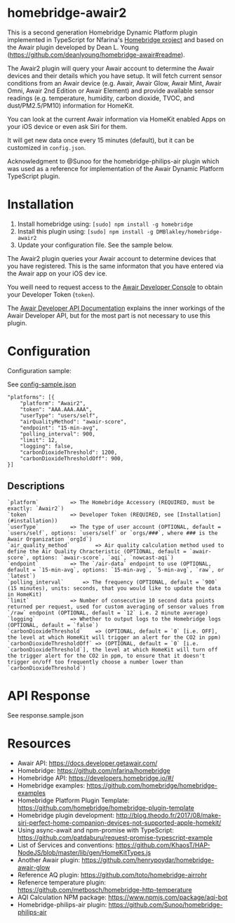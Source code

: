# homebridge-awair2
This is a second generation Homebridge Dynamic Platform plugin implemented in TypeScript for Nfarina's [Homebridge project](https://github.com/nfarina/homebridge) and based on the Awair plugin developed by Dean L. Young (https://github.com/deanlyoung/homebridge-awair#readme).

The Awair2 plugin will query your Awair account to determine the Awair devices and their details which you have setup. It will fetch current sensor conditions from an Awair device (e.g. Awair, Awair Glow, Awair Mint, Awair Omni, Awair 2nd Edition or Awair Element) and provide available sensor readings (e.g. temperature, humidity, carbon dioxide, TVOC, and dust/PM2.5/PM10) information for HomeKit.

You can look at the current Awair information via HomeKit enabled Apps on your iOS device or even ask Siri for them.

It will get new data once every 15 minutes (default), but it can be customized in `config.json`.

Acknowledgment to @Sunoo for the homebridge-philips-air plugin which was used as a reference for implementation of the Awair Dynamic Platform TypeScript plugin.

# Installation

1. Install homebridge using: `[sudo] npm install -g homebridge`
2. Install this plugin using: `[sudo] npm install -g DMBlakley/homebridge-awair2`
3. Update your configuration file. See the sample below.

The Awair2 plugin queries your Awair account to determine devices that you have registered. This is the same informaton that you have entered via the Awair app on your iOS dev ice.

You weill need to request access to the [Awair Developer Console](https://developer.getawair.com) to obtain your Developer Token (`token`).

The [Awair Developer API Documentation](https://docs.developer.getawair.com) explains the inner workings of the Awair Developer API, but for the most part is not necessary to use this plugin.

# Configuration

Configuration sample:

See [config-sample.json](https://github.com/DMBlakeley/homebridge-awair2/blob/master/config-sample.json)

```
"platforms": [{
	"platform": "Awair2",
	"token": "AAA.AAA.AAA",
	"userType": "users/self",
	"airQualityMethod": "awair-score",
	"endpoint": "15-min-avg",
	"polling_interval": 900,
	"limit": 12,
	"logging": false,
	"carbonDioxideThreshold": 1200,
	"carbonDioxideThresholdOff": 900,
}]
```

## Descriptions
```
`platform`			=> The Homebridge Accessory (REQUIRED, must be exactly: `Awair2`)
`token`				=> Developer Token (REQUIRED, see [Installation](#installation))
`userType`			=> The type of user account (OPTIONAL, default = `users/self`, options: `users/self` or `orgs/###`, where ### is the Awair Organization `orgId`)
`air_quality_method`		=> Air quality calculation method used to define the Air Quality Chracteristic (OPTIONAL, default = `awair-score`, options: `awair-score`, `aqi`, `nowcast-aqi`)
`endpoint`			=> The `/air-data` endpoint to use (OPTIONAL, default = `15-min-avg`, options: `15-min-avg`, `5-min-avg`, `raw`, or `latest`)
`polling_interval`		=> The frequency (OPTIONAL, default = `900` (15 minutes), units: seconds, that you would like to update the data in HomeKit)
`limit`				=> Number of consecutive 10 second data points returned per request, used for custom averaging of sensor values from `/raw` endpoint (OPTIONAL, default = `12` i.e. 2 minute average)
`logging`			=> Whether to output logs to the Homebridge logs (OPTIONAL, default = `false`)
`carbonDioxideThreshold`	=> (OPTIONAL, default = `0` [i.e. OFF], the level at which HomeKit will trigger an alert for the CO2 in ppm)
`carbonDioxideThresholdOff`	=> (OPTIONAL, default = `0` [i.e. `carbonDioxideThreshold`], the level at which HomeKit will turn off the trigger alert for the CO2 in ppm, to ensure that it doesn't trigger on/off too frequently choose a number lower than `carbonDioxideThreshold`)
```

# API Response

See response.sample.json

# Resources

- Awair API: https://docs.developer.getawair.com/
- Homebridge: https://github.com/nfarina/homebridge
- Homebridge API: https://developers.homebridge.io/#/
- Homebridge examples: https://github.com/homebridge/homebridge-examples
- Homebridge Platform Plugin Template: https://github.com/homebridge/homebridge-plugin-template
- Homebridge plugin development: http://blog.theodo.fr/2017/08/make-siri-perfect-home-companion-devices-not-supported-apple-homekit/
- Using async-await and npm-promise with TypeScript: https://github.com/patdaburu/request-promise-typescript-example
- List of Services and conventions: https://github.com/KhaosT/HAP-NodeJS/blob/master/lib/gen/HomeKitTypes.js
- Another Awair plugin: https://github.com/henrypoydar/homebridge-awair-glow
- Reference AQ plugin: https://github.com/toto/homebridge-airrohr
- Refenerce temperature plugin: https://github.com/metbosch/homebridge-http-temperature
- AQI Calculation NPM package: https://www.npmjs.com/package/aqi-bot
- Homebridge-philips-air plugin: https://github.com/Sunoo/homebridge-philips-air
